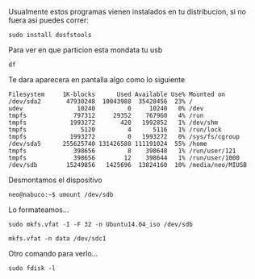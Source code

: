 Usualmente estos programas vienen instalados en tu distribucion, si no fuera asi puedes correr:



```
sudo install dosfstools
```

Para ver en que particion esta mondata tu usb

```
df
```
Te dara aparecera en pantalla algo como lo siguiente
```
Filesystem     1K-blocks      Used Available Use% Mounted on
/dev/sda2       47930248  10043988  35428456  23% /
udev               10240         0     10240   0% /dev
tmpfs             797312     29352    767960   4% /run
tmpfs            1993272       420   1992852   1% /dev/shm
tmpfs               5120         4      5116   1% /run/lock
tmpfs            1993272         0   1993272   0% /sys/fs/cgroup
/dev/sda5      255625740 131426588 111191024  55% /home
tmpfs             398656         8    398648   1% /run/user/121
tmpfs             398656        12    398644   1% /run/user/1000
/dev/sdb        15249856   1425696  13824160  10% /media/neo/MIUSB
```

Desmontamos el dispositivo
```
neo@nabuco:~$ umount /dev/sdb
```

Lo formateamos...
```
sudo mkfs.vfat -I -F 32 -n Ubuntu14.04_iso /dev/sdb
```



```
mkfs.vfat -n data /dev/sdc1
```

Otro comando para verlo... 
```
sudo fdisk -l
```
